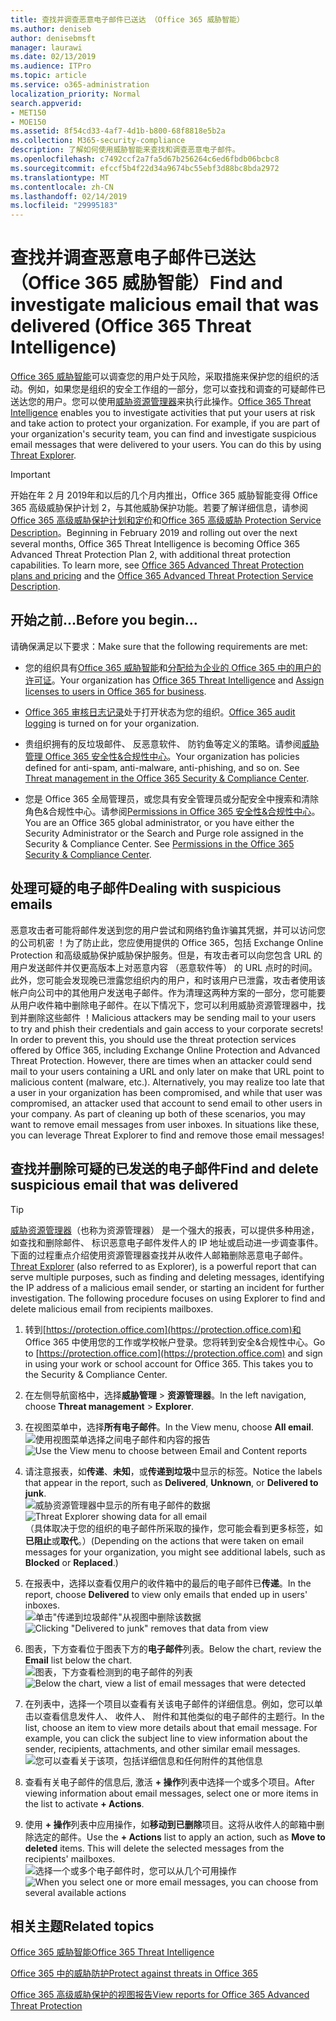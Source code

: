 ```yaml
---
title: 查找并调查恶意电子邮件已送达 （Office 365 威胁智能）
ms.author: deniseb
author: denisebmsft
manager: laurawi
ms.date: 02/13/2019
ms.audience: ITPro
ms.topic: article
ms.service: o365-administration
localization_priority: Normal
search.appverid:
- MET150
- MOE150
ms.assetid: 8f54cd33-4af7-4d1b-b800-68f8818e5b2a
ms.collection: M365-security-compliance
description: 了解如何使用威胁智能来查找和调查恶意电子邮件。
ms.openlocfilehash: c7492ccf2a7fa5d67b256264c6ed6fbdb06bcbc8
ms.sourcegitcommit: efccf5b4f22d34a9674bc55ebf3d88bc8bda2972
ms.translationtype: MT
ms.contentlocale: zh-CN
ms.lasthandoff: 02/14/2019
ms.locfileid: "29995183"
---
```

# <a name="find-and-investigate-malicious-email-that-was-delivered-office-365-threat-intelligence"></a><span data-ttu-id="5d11c-103">查找并调查恶意电子邮件已送达 （Office 365 威胁智能）</span><span class="sxs-lookup"><span data-stu-id="5d11c-103">Find and investigate malicious email that was delivered (Office 365 Threat Intelligence)</span></span>

<span data-ttu-id="5d11c-p101">[Office 365 威胁智能](office-365-ti.md)可以调查您的用户处于风险，采取措施来保护您的组织的活动。例如，如果您是组织的安全工作组的一部分，您可以查找和调查的可疑邮件已送达您的用户。您可以使用[威胁资源管理器](get-started-with-ti.md#threat-explorer)来执行此操作。</span><span class="sxs-lookup"><span data-stu-id="5d11c-p101">[Office 365 Threat Intelligence](office-365-ti.md) enables you to investigate activities that put your users at risk and take action to protect your organization. For example, if you are part of your organization's security team, you can find and investigate suspicious email messages that were delivered to your users. You can do this by using [Threat Explorer](get-started-with-ti.md#threat-explorer).</span></span>
  
> [!IMPORTANT]
> <span data-ttu-id="5d11c-p102">开始在年 2 月 2019年和以后的几个月内推出，Office 365 威胁智能变得 Office 365 高级威胁保护计划 2，与其他威胁保护功能。若要了解详细信息，请参阅[Office 365 高级威胁保护计划和定价](https://products.office.com/exchange/advance-threat-protection)和[Office 365 高级威胁 Protection Service Description](https://docs.microsoft.com/office365/servicedescriptions/office-365-advanced-threat-protection-service-description)。</span><span class="sxs-lookup"><span data-stu-id="5d11c-p102">Beginning in February 2019 and rolling out over the next several months, Office 365 Threat Intelligence is becoming Office 365 Advanced Threat Protection Plan 2, with additional threat protection capabilities. To learn more, see [Office 365 Advanced Threat Protection plans and pricing](https://products.office.com/exchange/advance-threat-protection) and the [Office 365 Advanced Threat Protection Service Description](https://docs.microsoft.com/office365/servicedescriptions/office-365-advanced-threat-protection-service-description).</span></span>
  
## <a name="before-you-begin"></a><span data-ttu-id="5d11c-109">开始之前...</span><span class="sxs-lookup"><span data-stu-id="5d11c-109">Before you begin...</span></span>

<span data-ttu-id="5d11c-110">请确保满足以下要求：</span><span class="sxs-lookup"><span data-stu-id="5d11c-110">Make sure that the following requirements are met:</span></span>
  
- <span data-ttu-id="5d11c-111">您的组织具有[Office 365 威胁智能](office-365-ti.md)和[分配给为企业的 Office 365 中的用户的许可证](https://support.office.com/article/997596b5-4173-4627-b915-36abac6786dc)。</span><span class="sxs-lookup"><span data-stu-id="5d11c-111">Your organization has [Office 365 Threat Intelligence](office-365-ti.md) and [Assign licenses to users in Office 365 for business](https://support.office.com/article/997596b5-4173-4627-b915-36abac6786dc).</span></span>
    
- <span data-ttu-id="5d11c-112">[Office 365 审核日志记录](turn-audit-log-search-on-or-off.md)处于打开状态为您的组织。</span><span class="sxs-lookup"><span data-stu-id="5d11c-112">[Office 365 audit logging](turn-audit-log-search-on-or-off.md) is turned on for your organization.</span></span> 
    
- <span data-ttu-id="5d11c-p103">贵组织拥有的反垃圾邮件、 反恶意软件、 防钓鱼等定义的策略。请参阅[威胁管理 Office 365 安全性&amp;合规性中心](threat-management.md)。</span><span class="sxs-lookup"><span data-stu-id="5d11c-p103">Your organization has policies defined for anti-spam, anti-malware, anti-phishing, and so on. See [Threat management in the Office 365 Security &amp; Compliance Center](threat-management.md).</span></span>
    
- <span data-ttu-id="5d11c-p104">您是 Office 365 全局管理员，或您具有安全管理员或分配安全中搜索和清除角色&amp;合规性中心。请参阅[Permissions in Office 365 安全性&amp;合规性中心](permissions-in-the-security-and-compliance-center.md)。</span><span class="sxs-lookup"><span data-stu-id="5d11c-p104">You are an Office 365 global administrator, or you have either the Security Administrator or the Search and Purge role assigned in the Security &amp; Compliance Center. See [Permissions in the Office 365 Security &amp; Compliance Center](permissions-in-the-security-and-compliance-center.md).</span></span>
    
## <a name="dealing-with-suspicious-emails"></a><span data-ttu-id="5d11c-117">处理可疑的电子邮件</span><span class="sxs-lookup"><span data-stu-id="5d11c-117">Dealing with suspicious emails</span></span>

<span data-ttu-id="5d11c-p105">恶意攻击者可能将邮件发送到您的用户尝试和网络钓鱼诈骗其凭据，并可以访问您的公司机密 ！为了防止此，您应使用提供的 Office 365，包括 Exchange Online Protection 和高级威胁保护威胁保护服务。但是，有攻击者可以向您包含 URL 的用户发送邮件并仅更高版本上对恶意内容 （恶意软件等） 的 URL 点时的时间。此外，您可能会发现晚已泄露您组织内的用户，和时该用户已泄露，攻击者使用该帐户向公司中的其他用户发送电子邮件。作为清理这两种方案的一部分，您可能要从用户收件箱中删除电子邮件。在以下情况下，您可以利用威胁资源管理器中，找到并删除这些邮件 ！</span><span class="sxs-lookup"><span data-stu-id="5d11c-p105">Malicious attackers may be sending mail to your users to try and phish their credentials and gain access to your corporate secrets! In order to prevent this, you should use the threat protection services offered by Office 365, including Exchange Online Protection and Advanced Threat Protection. However, there are times when an attacker could send mail to your users containing a URL and only later on make that URL point to malicious content (malware, etc.). Alternatively, you may realize too late that a user in your organization has been compromised, and while that user was compromised, an attacker used that account to send email to other users in your company. As part of cleaning up both of these scenarios, you may want to remove email messages from user inboxes. In situations like these, you can leverage Threat Explorer to find and remove those email messages!</span></span>
  
## <a name="find-and-delete-suspicious-email-that-was-delivered"></a><span data-ttu-id="5d11c-124">查找并删除可疑的已发送的电子邮件</span><span class="sxs-lookup"><span data-stu-id="5d11c-124">Find and delete suspicious email that was delivered</span></span>

> [!TIP]
> <span data-ttu-id="5d11c-p106">[威胁资源管理器](get-started-with-ti.md#threat-explorer)（也称为资源管理器） 是一个强大的报表，可以提供多种用途，如查找和删除邮件、 标识恶意电子邮件发件人的 IP 地址或启动进一步调查事件。下面的过程重点介绍使用资源管理器查找并从收件人邮箱删除恶意电子邮件。</span><span class="sxs-lookup"><span data-stu-id="5d11c-p106">[Threat Explorer](get-started-with-ti.md#threat-explorer) (also referred to as Explorer), is a powerful report that can serve multiple purposes, such as finding and deleting messages, identifying the IP address of a malicious email sender, or starting an incident for further investigation. The following procedure focuses on using Explorer to find and delete malicious email from recipients mailboxes.</span></span> 
  
1. <span data-ttu-id="5d11c-p107">转到[https://protection.office.com](https://protection.office.com)和 Office 365 中使用您的工作或学校帐户登录。您将转到安全&amp;合规性中心。</span><span class="sxs-lookup"><span data-stu-id="5d11c-p107">Go to [https://protection.office.com](https://protection.office.com) and sign in using your work or school account for Office 365. This takes you to the Security &amp; Compliance Center.</span></span> 
    
2. <span data-ttu-id="5d11c-129">在左侧导航窗格中，选择**威胁管理** \> **资源管理器**。</span><span class="sxs-lookup"><span data-stu-id="5d11c-129">In the left navigation, choose **Threat management** \> **Explorer**.</span></span>
    
3. <span data-ttu-id="5d11c-130">在视图菜单中，选择**所有电子邮件**。</span><span class="sxs-lookup"><span data-stu-id="5d11c-130">In the View menu, choose **All email**.</span></span><br/><span data-ttu-id="5d11c-131">![使用视图菜单选择之间电子邮件和内容的报告](media/d39013ff-93b6-42f6-bee5-628895c251c2.png)</span><span class="sxs-lookup"><span data-stu-id="5d11c-131">![Use the View menu to choose between Email and Content reports](media/d39013ff-93b6-42f6-bee5-628895c251c2.png)</span></span>
  
4. <span data-ttu-id="5d11c-132">请注意报表，如**传递**、**未知**，或**传递到垃圾**中显示的标签。</span><span class="sxs-lookup"><span data-stu-id="5d11c-132">Notice the labels that appear in the report, such as **Delivered**, **Unknown**, or **Delivered to junk**.</span></span><br/><span data-ttu-id="5d11c-133">![威胁资源管理器中显示的所有电子邮件的数据](media/208826ed-a85e-446f-b276-b5fdc312fbcb.png)</span><span class="sxs-lookup"><span data-stu-id="5d11c-133">![Threat Explorer showing data for all email](media/208826ed-a85e-446f-b276-b5fdc312fbcb.png)</span></span><br/><span data-ttu-id="5d11c-134">（具体取决于您的组织的电子邮件所采取的操作，您可能会看到更多标签，如**已阻止**或**取代**。）</span><span class="sxs-lookup"><span data-stu-id="5d11c-134">(Depending on the actions that were taken on email messages for your organization, you might see additional labels, such as **Blocked** or **Replaced**.)</span></span>
    
5. <span data-ttu-id="5d11c-135">在报表中，选择以查看仅用户的收件箱中的最后的电子邮件已**传递**。</span><span class="sxs-lookup"><span data-stu-id="5d11c-135">In the report, choose **Delivered** to view only emails that ended up in users' inboxes.</span></span><br/><span data-ttu-id="5d11c-136">![单击"传递到垃圾邮件"从视图中删除该数据](media/e6fb2e47-461e-4f6f-8c65-c331bd858758.png)</span><span class="sxs-lookup"><span data-stu-id="5d11c-136">![Clicking "Delivered to junk" removes that data from view](media/e6fb2e47-461e-4f6f-8c65-c331bd858758.png)</span></span>
  
6. <span data-ttu-id="5d11c-137">图表，下方查看位于图表下方的**电子邮件**列表。</span><span class="sxs-lookup"><span data-stu-id="5d11c-137">Below the chart, review the **Email** list below the chart.</span></span><br/><span data-ttu-id="5d11c-138">![图表，下方查看检测到的电子邮件的列表](media/dfb60590-1236-499d-97da-86c68621e2bc.png)</span><span class="sxs-lookup"><span data-stu-id="5d11c-138">![Below the chart, view a list of email messages that were detected](media/dfb60590-1236-499d-97da-86c68621e2bc.png)</span></span>
  
7. <span data-ttu-id="5d11c-p108">在列表中，选择一个项目以查看有关该电子邮件的详细信息。例如，您可以单击以查看信息发件人、 收件人、 附件和其他类似的电子邮件的主题行。</span><span class="sxs-lookup"><span data-stu-id="5d11c-p108">In the list, choose an item to view more details about that email message. For example, you can click the subject line to view information about the sender, recipients, attachments, and other similar email messages.</span></span><br/>![您可以查看关于该项，包括详细信息和任何附件的其他信息](media/5a5707c3-d62a-4610-ae7b-900fff8708b2.png)
  
8. <span data-ttu-id="5d11c-142">查看有关电子邮件的信息后, 激活 **+ 操作**列表中选择一个或多个项目。</span><span class="sxs-lookup"><span data-stu-id="5d11c-142">After viewing information about email messages, select one or more items in the list to activate **+ Actions**.</span></span>
    
9. <span data-ttu-id="5d11c-p109">使用 **+ 操作**列表中应用操作，如**移动到已删除**项目。这将从收件人的邮箱中删除选定的邮件。</span><span class="sxs-lookup"><span data-stu-id="5d11c-p109">Use the **+ Actions** list to apply an action, such as **Move to deleted** items. This will delete the selected messages from the recipients' mailboxes.</span></span><br/><span data-ttu-id="5d11c-145">![选择一个或多个电子邮件时，您可以从几个可用操作](media/ef12e10c-60a7-4f66-8f76-68d77ae26de1.png)</span><span class="sxs-lookup"><span data-stu-id="5d11c-145">![When you select one or more email messages, you can choose from several available actions](media/ef12e10c-60a7-4f66-8f76-68d77ae26de1.png)</span></span>
  
## <a name="related-topics"></a><span data-ttu-id="5d11c-146">相关主题</span><span class="sxs-lookup"><span data-stu-id="5d11c-146">Related topics</span></span>

[<span data-ttu-id="5d11c-147">Office 365 威胁智能</span><span class="sxs-lookup"><span data-stu-id="5d11c-147">Office 365 Threat Intelligence</span></span>](office-365-ti.md)
  
[<span data-ttu-id="5d11c-148">Office 365 中的威胁防护</span><span class="sxs-lookup"><span data-stu-id="5d11c-148">Protect against threats in Office 365</span></span>](protect-against-threats.md)
  
[<span data-ttu-id="5d11c-149">Office 365 高级威胁保护的视图报告</span><span class="sxs-lookup"><span data-stu-id="5d11c-149">View reports for Office 365 Advanced Threat Protection</span></span>](view-reports-for-atp.md)
  

